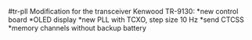 #tr-pll
Modification for the transceiver Kenwood TR-9130:
*new control board
*OLED display
*new PLL with TCXO, step size 10 Hz
*send CTCSS
*memory channels without backup battery
